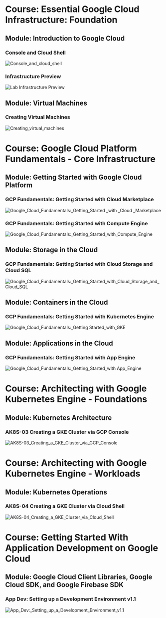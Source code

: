 # Course: Essential Google Cloud Infrastructure: Foundation

##  Module: Introduction to Google Cloud

### Console and Cloud Shell
<img src="screenshots/Console_and_cloud_shell.png" alt="Console_and_cloud_shell"/>

### Infrastructure Preview
<img src="screenshots/Lab_infrastructure_preview.png" alt="Lab Infrastructure Preview"/>

## Module: Virtual Machines

### Creating Virtual Machines
<img src="screenshots/Creating_virtual_machines.png" alt="Creating_virtual_machines"/>

# Course: Google Cloud Platform Fundamentals - Core Infrastructure

## Module: Getting Started with Google Cloud Platform

### GCP Fundamentals: Getting Started with Cloud Marketplace
<img src="screenshots/Google_Cloud_Fundamentals:_Getting_Started _with _Cloud _Marketplace.png" alt="Google_Cloud_Fundamentals:_Getting_Started _with _Cloud _Marketplace"/>

### GCP Fundamentals: Getting Started with Compute Engine
<img src="screenshots/Google_Cloud_Fundamentals:_Getting_Started_with_Compute_Engine.png" alt="Google_Cloud_Fundamentals:_Getting_Started_with_Compute_Engine"/>

## Module: Storage in the Cloud

### GCP Fundamentals: Getting Started with Cloud Storage and Cloud SQL
<img src="screenshots/Google_Cloud_Fundamentals:_Getting_Started_with_Cloud_Storage_and_Cloud_SQL.png" alt="Google_Cloud_Fundamentals:_Getting_Started_with_Cloud_Storage_and_Cloud_SQL"/>

## Module: Containers in the Cloud

### GCP Fundamentals: Getting Started with Kubernetes Engine
<img src="screenshots/Google_Cloud_Fundamentals:_Getting Started_with_GKE.png" alt="Google_Cloud_Fundamentals:_Getting Started_with_GKE"/>

## Module: Applications in the Cloud

### GCP Fundamentals: Getting Started with App Engine
<img src="screenshots/Google_Cloud_Fundamentals:_Getting_Started_with App_Engine.png" alt="Google_Cloud_Fundamentals:_Getting_Started_with App_Engine"/>

# Course: Architecting with Google Kubernetes Engine - Foundations

## Module: Kubernetes Architecture

### AK8S-03 Creating a GKE Cluster via GCP Console
<img src="screenshots/AK8S-03_Creating_a_GKE_Cluster_via_GCP_Console.png" alt="AK8S-03_Creating_a_GKE_Cluster_via_GCP_Console"/>

# Course: Architecting with Google Kubernetes Engine - Workloads

## Module: Kubernetes Operations

### AK8S-04 Creating a GKE Cluster via Cloud Shell
<img src="screenshots/AK8S-04_Creating_a_GKE_Cluster_via_Cloud_Shell.png" alt="AK8S-04_Creating_a_GKE_Cluster_via_Cloud_Shell"/>

# Course: Getting Started With Application Development on Google Cloud

## Module: Google Cloud Client Libraries, Google Cloud SDK, and Google Firebase SDK

### App Dev: Setting up a Development Environment v1.1

<img src="screenshots/App_Dev:_Setting_up_a_Development_Environment_v1.1.png" alt="App_Dev:_Setting_up_a_Development_Environment_v1.1"/>
